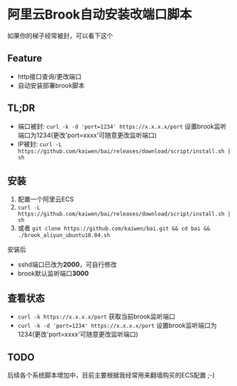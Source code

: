 # 阿里云Brook自动安装改端口脚本
如果你的梯子经常被封，可以看下这个

## Feature
+ http接口查询/更改端口
+ 自动安装部署brook脚本

## TL;DR
+ 端口被封: `curl -k -d 'port=1234' https://x.x.x.x/port` 设置brook监听端口为1234(更改'port=xxxx'可随意更改监听端口)
+ IP被封: `curl -L https://github.com/kaiwen/bai/releases/download/script/install.sh | sh`

## 安装

1. 配置一个阿里云ECS
2. `curl -L https://github.com/kaiwen/bai/releases/download/script/install.sh | sh`
3. 或者 `git clone https://github.com/kaiwen/bai.git && cd bai && ./brook_aliyun_ubuntu18.04.sh`

安装后
+ sshd端口已改为**2000**，可自行修改
+ brook默认监听端口**3000**

## 查看状态

+ `curl -k https://x.x.x.x/port` 获取当前brook监听端口
+ `curl -k -d 'port=1234' https://x.x.x.x/port` 设置brook监听端口为1234(更改'port=xxxx'可随意更改监听端口)

## TODO

后续各个系统脚本增加中，目前主要根据我经常用来翻墙购买的ECS配置 ;-)
